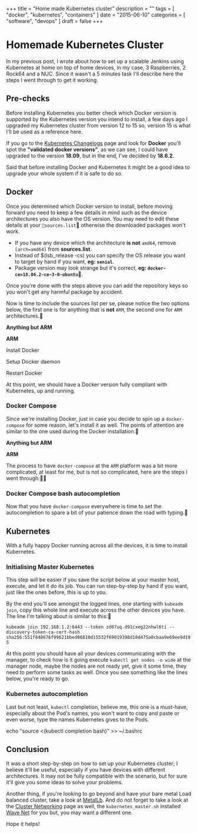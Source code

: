 +++
title = "Home made Kubernetes cluster"
description = ""
tags = [
    "docker",
    "kubernetes",
    "containers"
]
date = "2015-06-10"
categories = [
    "software",
    "devops"
]
draft = false
+++

# Homemade Kubernetes Cluster

In my previous post, I wrote about how to set up a scalable Jenkins using Kubernetes at home on top of home devices, in my case, 3 Raspberries, 2 Rock64 and a NUC. Since it wasn't a 5 minutes task I'll describe here the steps I went through to get it working. 

## Pre-checks

Before installing Kubernetes you better check which Docker version is supported by the Kubernetes version you intend to install, a few days ago I upgraded my Kubernetes cluster from version 12 to 15 so, version 15 is what I'll be used as a reference here.

If you go to the [Kubernetes Changelogs](https://github.com/kubernetes/kubernetes/blob/master/CHANGELOG-1.15.md) page and look for __Docker__ you'll spot the __"validated docker versions"__, as we can see, I could have upgraded to the version __18.09__, but in the end, I've decided by __18.6.2__.

Said that before installing Docker and Kubernetes it might be a good idea to upgrade your whole system if it is safe to do so.

<script src="https://gist.github.com/allandequeiroz-snippets/f14c30414898d411272ccea734a397ac.js"></script>

## Docker

Once you determined which Docker version to install, before moving forward you need to keep a few details in mind such as the device architectures you also have the OS version. You may need to edit these details at your `sources.list` otherwise the downloaded packages won't work.

- If you have any device which the architecture __is not__ `amd64`, remove `[arch=amd64]` from __sources.list__.
- Instead of $(lsb_release -cs) you can specify the OS release you want to target by hand if you want, __eg: `xenial`__.
- Package version may look strange but it's correct, __eg: `docker-ce=18.06.2~ce~3-0~ubuntu`__.

Once you're done with the steps above you can add the repository keys so you won't get any harmful package by accident.

<script src="https://gist.github.com/allandequeiroz-snippets/6236d41a8555816bbc62e7951b639c44.js"></script>

Now is time to include the sources list per se, please notice the two options below, the first one is for anything that is __not__ `ARM`, the second one for `ARM` architectures.

__Anything but ARM__
<script src="https://gist.github.com/allandequeiroz-snippets/28e8e36dac729be8155612de9ab1ca14.js"></script>

__ARM__
<script src="https://gist.github.com/allandequeiroz-snippets/03decdaa56f006a087004416b2090f79.js"></script>

Install Docker
<script src="https://gist.github.com/allandequeiroz-snippets/8d2b54148e5fd3031bec2d245d21929d.js"></script>

Setup Docker daemon
<script src="https://gist.github.com/allandequeiroz-snippets/2905dfc061af89d71261cd3832950e75.js"></script>

Restart Docker
<script src="https://gist.github.com/allandequeiroz-snippets/57fb2b1da63012fec122cb168b2921f1.js"></script>

At this point, we should have a Docker version fully compliant with Kubernetes, up and running.

### Docker Compose

Since we're installing Docker, just in case you decide to spin up a `docker-compose` for some reason, let's install it as well. The points of attention are similar to the one used during the Docker installation.

__Anything but ARM__
<script src="https://gist.github.com/allandequeiroz-snippets/5c3569a267beba69a4e01116c63b0045.js"></script>

__ARM__

The process to have `docker-compose` at the `ARM` platform was a bit more complicated, at least for me, but is not so complicated, here are the steps I went through:

<script src="https://gist.github.com/allandequeiroz-snippets/96fd18d139a32001d4efc12892a4f2a7.js"></script> 

### Docker Compose bash autocompletion

Now that you have `docker-compose` everywhere is time to set the autocompletion to spare a bit of your patience down the road with typing.

<script src="https://gist.github.com/allandequeiroz-snippets/79aa7d478cf2bd1cf3c39a30c29ecf61.js"></script>

## Kubernetes

With a fully happy Docker running across all the devices, it is time to install Kubernetes.

<script src="https://gist.github.com/allandequeiroz-snippets/bb27bd76309beb4cd2ed2d3f69240968.js"></script>


### Initialising Master Kubernetes

This step will be easier if you save the script below at your master host, execute, and let it do its job. You can run step-by-step by hand if you want, just like the ones before, this is up to you.

<script src="https://gist.github.com/allandequeiroz-snippets/e4d14fb168dbc1f52da780bb9f355b1e.js"></script>

By the end you'll see amongst the logged lines, one starting with `kubeadm join`, copy this whole line and execute across the other devices you have. The line I'm talking about is similar to this:

`kubeadm join 192.168.1.2:6443 --token zd07uq.d91cxeg22nhwl6ti --discovery-token-ca-cert-hash sha256:551f848676f99621bbed06810d15532f69019398d18d475a0cbaa9e69ee9d195`

At this point you should have all your devices communicating with the manager, to check how is it going execute `kubectl get nodes -o wide` at the manager node, maybe the nodes are not ready yet, give it some time, they need to perform some tasks as well. Once you see something like the lines below, you're ready to go.

<script src="https://gist.github.com/allandequeiroz-snippets/731c7e4b54a1b06d9fb9ee0cecb2b9dd.js"></script>

### Kubernetes autocompletion

Last but not least, `kubectl` completion, believe me, this one is a must-have, especially about the Pod's names, you won't want to copy and paste or even worse, type the names Kubernetes gives to the Pods.

echo "source <(kubectl completion bash)" >> ~/.bashrc 

## Conclusion

It was a short step-by-step on how to set up your Kubernetes cluster; I believe it'll be useful, especially if you have devices with different architectures. It may not be fully compatible with the scenario, but for sure it'll give you some ideas to solve your problems.

Another thing, if you're looking to go beyond and have your bare metal Load balanced cluster, take a look at [MetalLb](https://metallb.universe.tf/). And do not forget to take a look at the [Cluster Networking](https://kubernetes.io/docs/concepts/cluster-administration/networking/) page as well, the `kubernetes_master.sh` installed [Wave Net](https://www.weave.works/oss/net/) for you but, you may want a different one.

Hope it helps!

